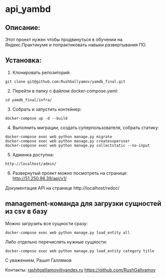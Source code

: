 # api_yambd

## Описание:

Этот проект нужен чтобы продвинуться в обучении на Яндекс.Практикуме и
попрактиковать навыки развертывания ПО.


## Установка:

1. Клонировать репозиторий:
```
git clone git@github.com:RushGallyamov/yamdb_final.git
```
2. Перейти в папку с файлом docker-compose.yaml:
```
cd yamdb_final/infra/
```

3. Собрать и запустить контейнер:
```
docker-compose up -d --build
```


4. Выполнить миграции, создать суперпользователя, собрать статику:
```
docker-compose exec web python manage.py migrate
docker-compose exec web python manage.py createsuperuser
docker-compose exec web python manage.py collectstatic --no-input
```

5. Админка доступна:
```
http://localhost/admin/
```

6. Развернутый проект можно посмотреть на странице:
http://51.250.96.39/api/v1/


Документация API на странице http://localhost/redoc/


## management-команда для загрузки сущностей из csv в базу

Можно загрузить все сущности сразу:
```
docker-compose exec web python manage.py load_entity all
```

Либо отдельно перечислять нужные сущности:
```
docker-compose exec web python manage.py load_entity category title
```

С уважением,
Рашит Галлямов

Контакты:
rashitgalliamov@yandex.ru
https://github.com/RushGallyamov